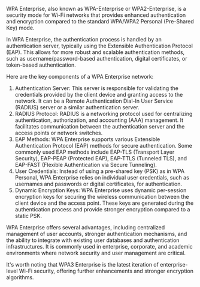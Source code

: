 WPA Enterprise, also known as WPA-Enterprise or WPA2-Enterprise, is a security mode for Wi-Fi networks that provides enhanced authentication and encryption compared to the standard WPA/WPA2 Personal (Pre-Shared Key) mode.

In WPA Enterprise, the authentication process is handled by an authentication server, typically using the Extensible Authentication Protocol (EAP). This allows for more robust and scalable authentication methods, such as username/password-based authentication, digital certificates, or token-based authentication.

Here are the key components of a WPA Enterprise network:

1.  Authentication Server: This server is responsible for validating the credentials provided by the client device and granting access to the network. It can be a Remote Authentication Dial-In User Service (RADIUS) server or a similar authentication server.
2.  RADIUS Protocol: RADIUS is a networking protocol used for centralizing authentication, authorization, and accounting (AAA) management. It facilitates communication between the authentication server and the access points or network switches.
3.  EAP Methods: WPA Enterprise supports various Extensible Authentication Protocol (EAP) methods for secure authentication. Some commonly used EAP methods include EAP-TLS (Transport Layer Security), EAP-PEAP (Protected EAP), EAP-TTLS (Tunneled TLS), and EAP-FAST (Flexible Authentication via Secure Tunneling).
4.  User Credentials: Instead of using a pre-shared key (PSK) as in WPA Personal, WPA Enterprise relies on individual user credentials, such as usernames and passwords or digital certificates, for authentication.
5.  Dynamic Encryption Keys: WPA Enterprise uses dynamic per-session encryption keys for securing the wireless communication between the client device and the access point. These keys are generated during the authentication process and provide stronger encryption compared to a static PSK.

WPA Enterprise offers several advantages, including centralized management of user accounts, stronger authentication mechanisms, and the ability to integrate with existing user databases and authentication infrastructures. It is commonly used in enterprise, corporate, and academic environments where network security and user management are critical.

It's worth noting that WPA3 Enterprise is the latest iteration of enterprise-level Wi-Fi security, offering further enhancements and stronger encryption algorithms.